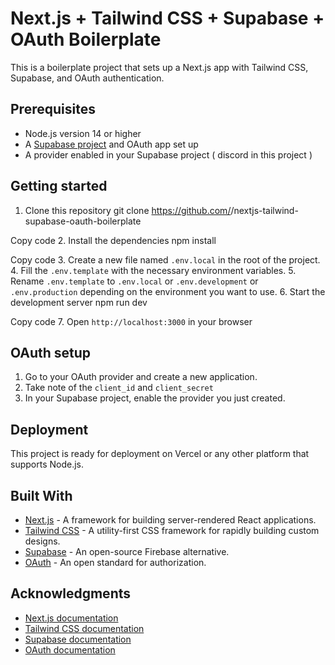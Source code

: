 # Next.js + Tailwind CSS + Supabase + OAuth Boilerplate

This is a boilerplate project that sets up a Next.js app with Tailwind CSS, Supabase, and OAuth authentication.

## Prerequisites
- Node.js version 14 or higher
- A [Supabase project](https://supabase.com/docs/guides/getting-started/tutorials/with-nextjs#create-a-project) and OAuth app set up
- A provider enabled in your Supabase project ( discord in this project )

## Getting started
1. Clone this repository
git clone https://github.com/<your-username>/nextjs-tailwind-supabase-oauth-boilerplate

Copy code
2. Install the dependencies
npm install

Copy code
3. Create a new file named `.env.local` in the root of the project.
4. Fill the `.env.template` with the necessary environment variables.
5. Rename `.env.template` to `.env.local` or `.env.development` or `.env.production` depending on the environment you want to use.
6. Start the development server
npm run dev

Copy code
7. Open `http://localhost:3000` in your browser

## OAuth setup
1. Go to your OAuth provider and create a new application.
2. Take note of the `client_id` and `client_secret`
3. In your Supabase project, enable the provider you just created.

## Deployment
This project is ready for deployment on Vercel or any other platform that supports Node.js.

## Built With
- [Next.js](https://nextjs.org/) - A framework for building server-rendered React applications.
- [Tailwind CSS](https://tailwindcss.com/) - A utility-first CSS framework for rapidly building custom designs.
- [Supabase](https://supabase.io/) - An open-source Firebase alternative.
- [OAuth](https://oauth.net/) - An open standard for authorization.

## Acknowledgments
- [Next.js documentation](https://nextjs.org/docs)
- [Tailwind CSS documentation](https://tailwindcss.com/docs)
- [Supabase documentation](https://docs.supabase.io/)
- [OAuth documentation](https://oauth.net/core/2.0/)

